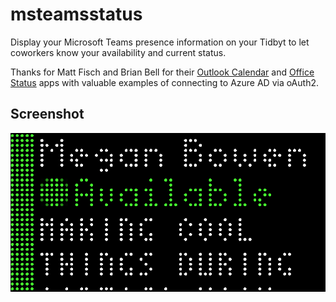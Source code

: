 # msteamsstatus

Display your Microsoft Teams presence information on your Tidbyt to let coworkers know your availability and current status.

Thanks for Matt Fisch and Brian Bell for their [Outlook Calendar](../outlookcalendar) and [Office Status](../officestatus) apps with valuable examples of connecting to Azure AD via oAuth2.

## Screenshot

![Microsoft Teams Status for Tidbyt](screenshot.png)